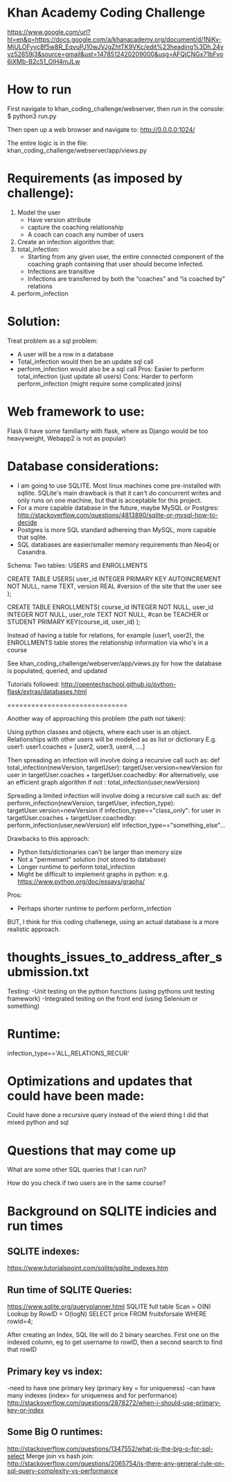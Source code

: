 # Khan Academy Coding Challenge
https://www.google.com/url?hl=en&q=https://docs.google.com/a/khanacademy.org/document/d/1NiKv-MjULOFyyc8f5w8R_EqvuPJ10wJVJgZhtTK9VKc/edit%23heading%3Dh.24vvz52659j3&source=gmail&ust=1478512420209000&usg=AFQjCNGx71bFvo6iXMb-B2c51_OlH4mJLw

# How to run
First navigate to khan_coding_challenge/webserver, then run in the console:
$ python3 run.py

Then open up a web browser and navigate to: http://0.0.0.0:1024/

The entire logic is in the file: khan_coding_challenge/webserver/app/views.py


# Requirements (as imposed by challenge):
1. Model the user 
	- Have version attribute
	- capture the coaching relationship
	- A coach can coach any number of users
2. Create an infection algorithm that:
 1. total_infection:
	- Starting from any given user, the entire connected component of the coaching graph containing that user should become infected.
 	- Infections are transitive
 	- Infections are transferred by both the “coaches” and “is coached by” relations
 2. perform_infection


# Solution:
Treat problem as a sql problem:
* A user will be a row in a database
* Total_infection would then be an update sql call
* perform_infection would also be a sql call
Pros:
Easier to perform total_infection (just update all users)
Cons:
Harder to perform perform_infection (might require some complicated joins)


# Web framework to use:
Flask (I have some familiarty with flask, where as Django would be too heavyweight, Webapp2 is not as popular)


# Database considerations:
* I am going to use SQLITE. Most linux machines come pre-installed with sqllite. SQLite's main drawback is that it can't do concurrent writes and only runs on one machine, but that is acceptable for this project.
* For a more capable database in the future, maybe MySQL or Postgres: http://stackoverflow.com/questions/4813890/sqlite-or-mysql-how-to-decide
* Postgres is more SQL standard adhereing than MySQL, more capable that sqlite.
* SQL databases are easier/smaller memory requirements than Neo4j or Casandra.

Schema:
Two tables: USERS and ENROLLMENTS

CREATE TABLE USERS(
   user_id INTEGER PRIMARY KEY AUTOINCREMENT NOT NULL,
   name TEXT,
   version REAL #version of the site that the user see
);

CREATE TABLE ENROLLMENTS(
   course_id INTEGER NOT NULL,
   user_id INTEGER NOT NULL,
   user_role TEXT NOT NULL, #can be TEACHER or STUDENT
   PRIMARY KEY(course_id, user_id)
);

Instead of having a table for relations, for example (user1, user2), the ENROLLMENTS table stores the relationship information via who's in a course

See khan_coding_challenge/webserver/app/views.py for how the database is populated, queried, and updated

Tutorials followed:
http://opentechschool.github.io/python-flask/extras/databases.html


==============================

Another way of approaching this problem (the path not taken):

Using python classes and objects, where each user is an object. 
Relationships with other users will be modeled as as list or dictionary
E.g.
user1:
user1.coaches = [user2, user3, user4, ....]

Then spreading an infection will involve doing a recursive call such as:
def total_infection(newVersion, targetUser):
	targetUser.version=newVersion
	for user in targetUser.coaches + targetUser.coachedby: #or alternatively, use an efficient graph algorithm
		if not <something that detects cycle looping>:
			total_infection(user,newVersion)

Spreading a limited infection will involve doing a recursive call such as:
def perform_infection(newVersion, targetUser, infection_type):
	targetUser.version=newVersion
	if infection_type=="class_only":
		for user in targetUser.coaches + targetUser.coachedby:
				perform_infection(user,newVersion)
	elif infection_type=="something_else"...

Drawbacks to this approach:
* Python lists/dictionaries can't be larger than memory size
* Not a "permenant" solution (not stored to database)
* Longer runtime to perform total_infection
* Might be difficult to implement graphs in python: e.g. https://www.python.org/doc/essays/graphs/

Pros:
* Perhaps shorter runtime to perform perform_infection

BUT, I think for this coding challenege, using an actual database is a more realistic approach.







# thoughts_issues_to_address_after_submission.txt

Testing:
-Unit testing on the python functions (using pythons unit testing framework)
-Integrated testing on the front end (using Selenium or something)



# Runtime:
infection_type=='ALL_RELATIONS_RECUR'


# Optimizations and updates that could have been made:
Could have done a recursive query instead of the wierd thing I did that mixed python and sql

# Questions that may come up
What are some other SQL queries that I can run?


How do you check if two users are in the same course?


# Background on SQLITE indicies and run times
## SQLITE indexes:
https://www.tutorialspoint.com/sqlite/sqlite_indexes.htm

## Run time of SQLITE Queries:
https://www.sqlite.org/queryplanner.html
SQLITE full table Scan = O(N)
Lookup by RowID = O(logN)
SELECT price FROM fruitsforsale WHERE rowid=4;

After creating an Index, SQL lite will do 2 binary searches.
First one on the indexed column, eg to get username to rowID,
then a second search to find that rowID

## Primary key vs index:
-need to have one primary key (primary key = for uniqueness)
-can have many indexes (index= for uniqueness and for performance)
http://stackoverflow.com/questions/2878272/when-i-should-use-primary-key-or-index


## Some Big O runtimes:
http://stackoverflow.com/questions/1347552/what-is-the-big-o-for-sql-select
Merge join vs hash join:
http://stackoverflow.com/questions/2065754/is-there-any-general-rule-on-sql-query-complexity-vs-performance

